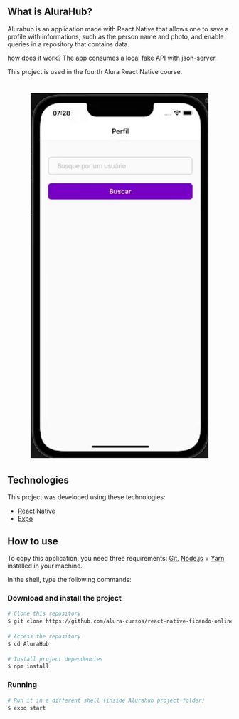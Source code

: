 ## What is AluraHub?

Alurahub is an application made with React Native that allows one to save a profile with informations, such as the person name and photo, and  enable queries in a repository that contains data.

how does it work? The app consumes a local fake API with json-server.

This project is used in the fourth Alura React Native course.


<h1 align="center">
    <img alt="Demonstracao" title="Demonstracao" src=".images/ficando-online-newdesign.gif" width="400px" />
</h1>


## Technologies

This project was developed using these technologies:
- [React Native][rn]
- [Expo][expo]

## How to use

To copy this application, you need three requirements: [Git](https://git-scm.com), [Node.js][nodejs] + [Yarn][yarn] installed in your machine.

In the shell, type the following commands:

### Download and install the project

```bash
# Clone this repository
$ git clone https://github.com/alura-cursos/react-native-ficando-online.git

# Access the repository
$ cd AluraHub

# Install project dependencies
$ npm install
```

### Running

```bash
# Run it in a different shell (inside Alurahub project folder)
$ expo start
```

[nodejs]: https://nodejs.org/
[expo]: https://docs.expo.dev/
[rn]: https://facebook.github.io/react-native/
[yarn]: https://yarnpkg.com/
